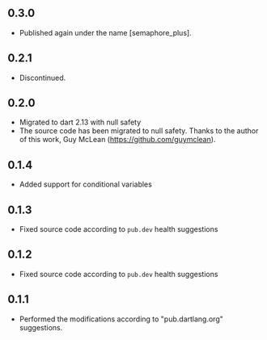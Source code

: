 ## 0.3.0

- Published again under the name [semaphore_plus].

## 0.2.1

- Discontinued.

## 0.2.0

- Migrated to dart 2.13 with null safety
- The source code has been migrated to null safety. Thanks to the author of this work, Guy McLean (https://github.com/guymclean).

## 0.1.4

- Added support for conditional variables

## 0.1.3

- Fixed source code according to `pub.dev` health suggestions

## 0.1.2

- Fixed source code according to `pub.dev` health suggestions

## 0.1.1

- Performed the modifications according to "pub.dartlang.org" suggestions.
